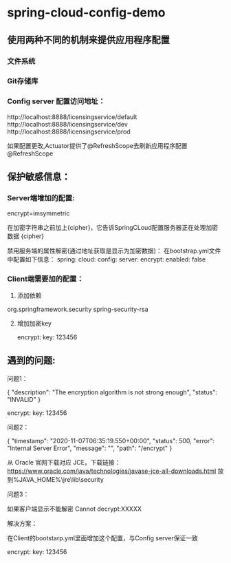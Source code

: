 # spring-cloud-config-demo

## 使用两种不同的机制来提供应用程序配置
### 文件系统
### Git存储库

### Config server 配置访问地址：

http://localhost:8888/licensingservice/default
http://localhost:8888/licensingservice/dev
http://localhost:8888/licensingservice/prod



如果配置更改,Actuator提供了@RefreshScope去刷新应用程序配置
@RefreshScope



## 保护敏感信息：

### Server端增加的配置:

encrypt=imsymmetric

在加密字符串之前加上{cipher}，它告诉SpringCLoud配置服务器正在处理加密数据
{cipher}

禁用服务端的属性解密(通过地址获取是显示为加密数据)：
在bootstrap.yml文件中配置如下信息：
spring:
  cloud:
    config:
      server:
        encrypt:
          enabled: false



### Client端需要加的配置：

1. 添加依赖

<dependency>
    <groupId>org.springframework.security</groupId>
    <artifactId>spring-security-rsa</artifactId>
</dependency>

2. 增加加密key

	encrypt:
	  key: 123456

## 遇到的问题:

问题1：

{
    "description": "The encryption algorithm is not strong enough",
    "status": "INVALID"
}

encrypt:
  key: 123456

问题2：

{
    "timestamp": "2020-11-07T06:35:19.550+00:00",
    "status": 500,
    "error": "Internal Server Error",
    "message": "",
    "path": "/encrypt"
}

从 Oracle 官网下载对应 JCE，下载链接：https://www.oracle.com/java/technologies/javase-jce-all-downloads.html
放到%JAVA_HOME%\jre\lib\security

问题3：

如果客户端显示不能解密
Cannot decrypt:XXXXX

解决方案：

在Client的bootstarp.yml里面增加这个配置，与Config server保证一致

encrypt:
  key: 123456
